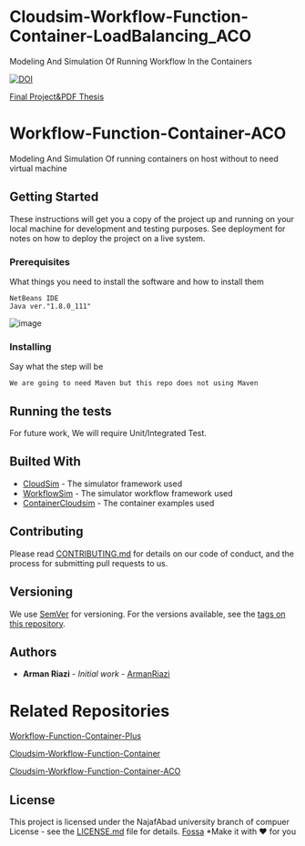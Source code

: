 # Cloudsim-Workflow-Function-Container-LoadBalancing_ACO
Modeling And Simulation Of Running Workflow In the Containers

[![DOI](https://zenodo.org/badge/DOI/10.5281/zenodo.7715653.svg)](https://doi.org/10.5281/zenodo.7715653)

[Final Project&PDF Thesis](https://github.com/armanriazi/Cloudsim-Workflow-Function-Container-ACO)
# Workflow-Function-Container-ACO

Modeling And Simulation Of running containers on host without to need virtual machine

## Getting Started

These instructions will get you a copy of the project up and running on your local machine for development and testing purposes. See deployment for notes on how to deploy the project on a live system.

### Prerequisites

What things you need to install the software and how to install them

```
NetBeans IDE
Java ver."1.8.0_111"

```
![image](https://user-images.githubusercontent.com/12433618/145709013-f64f38e5-77f3-4fad-9137-cd1b725a3c24.png)



### Installing

Say what the step will be

```
We are going to need Maven but this repo does not using Maven
```

## Running the tests

For future work, We will require Unit/Integrated Test.

## Builted With

* [CloudSim](https://github.com/Cloudslab/cloudsim) - The simulator framework used
* [WorkflowSim](https://github.com/WorkflowSim/) - The simulator workflow framework used
* [ContainerCloudsim](https://github.com/Cloudslab/cloudsim/tree/master/modules/cloudsim-examples/src/main/java/org/cloudbus/cloudsim/examples/container) - The container examples used

## Contributing

Please read [CONTRIBUTING.md](https://github.com/armanriazi/Cloudsim-Workflow-Function-Container-ACO/wiki) for details on our code of conduct, and the process for submitting pull requests to us.

## Versioning

We use [SemVer](http://semver.org/) for versioning. For the versions available, see the [tags on this repository](https://github.com/your/project/tags). 

## Authors

* **Arman Riazi** - *Initial work* - [ArmanRiazi](https://github.com/armanriazi/)

# Related Repositories

[Workflow-Function-Container-Plus](https://github.com/armanriazi/Workflow-Function-Container-Plus)

[Cloudsim-Workflow-Function-Container](https://github.com/armanriazi/Cloudsim-Workflow-Function-Container)

[Cloudsim-Workflow-Function-Container-ACO](https://github.com/armanriazi/Cloudsim-Workflow-Function-Container-ACO/wiki)

## License

This project is licensed under the NajafAbad university branch of compuer License - see the [LICENSE.md](LICENSE.md) file for details.
[Fossa](https://app.fossa.com/reports/3aa0a48c-bec3-42f8-b150-6bc26a0b3c8d)
*Make it with ❤️ for you
